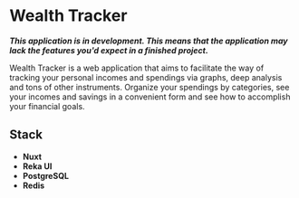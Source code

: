 # Wealth Tracker

***This application is in development. This means that the application may lack the features you'd expect in a finished project.***

Wealth Tracker is a web application that aims to facilitate the way of tracking your personal incomes and spendings via graphs, deep analysis and tons of other instruments. Organize your spendings by categories, see your incomes and savings in a convenient form and see how to accomplish your financial goals.

## Stack

* **Nuxt**
* **Reka UI**
* **PostgreSQL**
* **Redis**